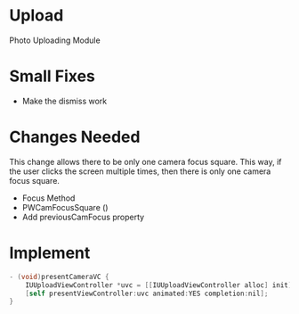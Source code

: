 # Upload
Photo Uploading Module

# Small Fixes

- Make the dismiss work

# Changes Needed

This change allows there to be only one camera focus square. This way, if the user clicks the screen multiple times, then there is only one camera focus square.

- Focus Method
- PWCamFocusSquare ()
- Add previousCamFocus property

# Implement

```Objective-C
- (void)presentCameraVC {
	IUUploadViewController *uvc = [[IUUploadViewController alloc] init];
	[self presentViewController:uvc animated:YES completion:nil];
}
```